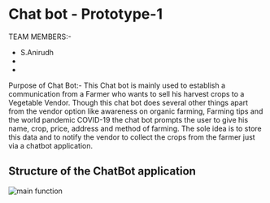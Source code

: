# Chat bot - Prototype-1

TEAM MEMBERS:-
 * S.Anirudh
 * 
 * 
 
Purpose of Chat Bot:-
This Chat bot is mainly used to establish a communication from a Farmer who wants to sell his harvest crops to a Vegetable Vendor. Though this chat bot does several other things apart from the vendor option like awareness on organic farming, Farming tips and the world pandemic COVID-19 the chat bot prompts the user to give his name, crop, price, address and method of farming. The sole idea is to store this data and to notify the vendor to collect the crops from the farmer just via a chatbot application.
 
 
 ## Structure of the ChatBot application
 
 ![main function](https://user-images.githubusercontent.com/61058449/96349429-2df05f80-10cd-11eb-816c-556c36bb996d.png)
 

